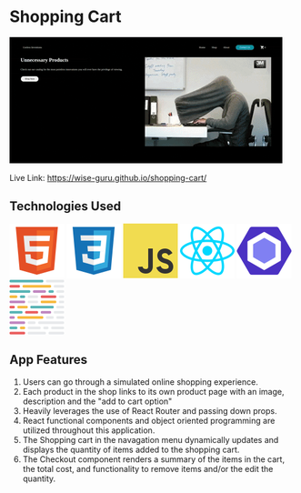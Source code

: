 # Shopping Cart

![Shopping Cart Gif](https://github.com/wise-guru/portfolio/blob/main/src/assets/projects/shopping.gif)

Live Link: https://wise-guru.github.io/shopping-cart/

## Technologies Used

[![HTML5](https://github.com/wise-guru/portfolio/blob/main/src/assets/skills/html.svg)](https://en.wikipedia.org/wiki/HTML) [![CSS3](https://github.com/wise-guru/portfolio/blob/main/src/assets/skills/css.svg)](https://en.wikipedia.org/wiki/CSS) [![Javascript](https://github.com/wise-guru/portfolio/blob/main/src/assets/skills/javascript.svg)](https://en.wikipedia.org/wiki/JavaScript) [![ReactJS](https://github.com/wise-guru/portfolio/blob/main/src/assets/skills/react.svg)](<https://en.wikipedia.org/wiki/React_(JavaScript_library)>) [![ESLint](https://github.com/wise-guru/portfolio/blob/main/src/assets/skills/eslint.svg)](https://en.wikipedia.org/wiki/ESLint) [![Prettier](https://github.com/wise-guru/portfolio/blob/main/src/assets/skills/prettier.svg)](https://prettier.io/)

<!-- [![]()]() -->

## App Features

1. Users can go through a simulated online shopping experience.
2. Each product in the shop links to its own product page with an image, description and the "add to cart option"
3. Heavily leverages the use of React Router and passing down props.
4. React functional components and object oriented programming are utilized throughout this application.
5. The Shopping cart in the navagation menu dynamically updates and displays the quantity of items added to the shopping cart.
6. The Checkout component renders a summary of the items in the cart, the total cost, and functionality to remove items and/or the edit the quantity.
